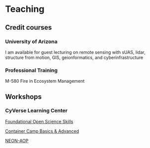 # Teaching

## Credit courses

### University of Arizona

I am available for guest lecturing on remote sensing with sUAS, lidar, structure from motion, GIS, geionformatics, and cyberinfrastructure

### Professional Training

M-580 Fire in Ecosystem Management

## Workshops

### CyVerse Learning Center

[Foundational Open Science Skills](https://learning.cyverse.org/projects/cyverse-foss/en/latest/index.html)

[Container Camp Basics & Advanced](https://learning.cyverse.org/projects/cyverse-container-camp/en/latest/index.html)

[NEON-AOP](https://cyverse-2021-neon-aop-workshop.readthedocs-hosted.com/en/latest/index.html)
